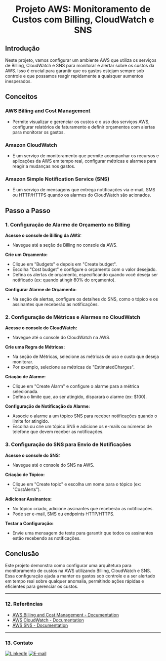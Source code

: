 <h1>
    <span><center>Projeto AWS: Monitoramento de Custos com Billing, CloudWatch e SNS</center></span>
</h1>


## Introdução
Neste projeto, vamos configurar um ambiente AWS que utiliza os serviços de Billing, CloudWatch e SNS para monitorar e alertar sobre os custos da AWS. Isso é crucial para garantir que os gastos estejam sempre sob controle e que possamos reagir rapidamente a quaisquer aumentos inesperados.


## Conceitos

### AWS Billing and Cost Management
- Permite visualizar e gerenciar os custos e o uso dos serviços AWS, configurar relatórios de faturamento e definir orçamentos com alertas para monitorar os gastos.

### Amazon CloudWatch
- É um serviço de monitoramento que permite acompanhar os recursos e aplicações da AWS em tempo real, configurar métricas e alarmes para reagir a mudanças nos gastos.

### Amazon Simple Notification Service (SNS)
- É um serviço de mensagens que entrega notificações via e-mail, SMS ou HTTP/HTTPS quando os alarmes do CloudWatch são acionados.

<!-- Verificar os itens que irão compor essa arquitetura ou se de fato não terá arquitetura -->


## Passo a Passo

### 1. Configuração de Alarme de Orçamento no Billing
**Acesse o console de Billing da AWS:**
- Navegue até a seção de Billing no console da AWS.

**Crie um Orçamento:**
- Clique em "Budgets" e depois em "Create budget".
- Escolha "Cost budget" e configure o orçamento com o valor desejado.
- Defina os alertas de orçamento, especificando quando você deseja ser notificado (ex: quando atingir 80% do orçamento).

**Configurar Alarme de Orçamento:**
- Na seção de alertas, configure os detalhes do SNS, como o tópico e os assinantes que receberão as notificações.

### 2. Configuração de Métricas e Alarmes no CloudWatch
**Acesse o console do CloudWatch:**
- Navegue até o console do CloudWatch na AWS.

**Crie uma Regra de Métricas:**
- Na seção de Métricas, selecione as métricas de uso e custo que deseja monitorar.
- Por exemplo, selecione as métricas de "EstimatedCharges".

**Criação de Alarme:**
- Clique em "Create Alarm" e configure o alarme para a métrica selecionada.
- Defina o limite que, ao ser atingido, disparará o alarme (ex: $100).

**Configuração de Notificação do Alarme:**
- Associe o alarme a um tópico SNS para receber notificações quando o limite for atingido.
- Escolha ou crie um tópico SNS e adicione os e-mails ou números de telefone que devem receber as notificações.

### 3. Configuração do SNS para Envio de Notificações
**Acesse o console do SNS:**
- Navegue até o console do SNS na AWS.

**Criação de Tópico:**
- Clique em "Create topic" e escolha um nome para o tópico (ex: "CostAlerts").

**Adicionar Assinantes:**
- No tópico criado, adicione assinantes que receberão as notificações.
- Pode ser e-mail, SMS ou endpoints HTTP/HTTPS.

**Testar a Configuração:**
- Envie uma mensagem de teste para garantir que todos os assinantes estão recebendo as notificações.

## Conclusão
Este projeto demonstra como configurar uma arquitetura para monitoramento de custos na AWS utilizando Billing, CloudWatch e SNS. Essa configuração ajuda a manter os gastos sob controle e a ser alertado em tempo real sobre qualquer anomalia, permitindo ações rápidas e eficientes para gerenciar os custos.

---

### 12. Referências

- [AWS Billing and Cost Management - Documentation](https://docs.aws.amazon.com/account-billing/)
- [AWS CloudWatch - Documentation](https://aws.amazon.com/pt/cloudwatch/)
- [AWS SNS - Documentation](https://aws.amazon.com/pt/sns/)
---

### 13. Contato
[![LinkedIn](https://img.shields.io/badge/LinkedIn-0077B5?style=for-the-badge&logo=linkedin&logoColor=white)](https://www.linkedin.com/in/maclausk/)
[![E-mail](https://img.shields.io/badge/-Email-000?style=for-the-badge&logo=microsoft-outlook&logoColor=007BFF)](mailto:maclausk@yahoo.com.br)

